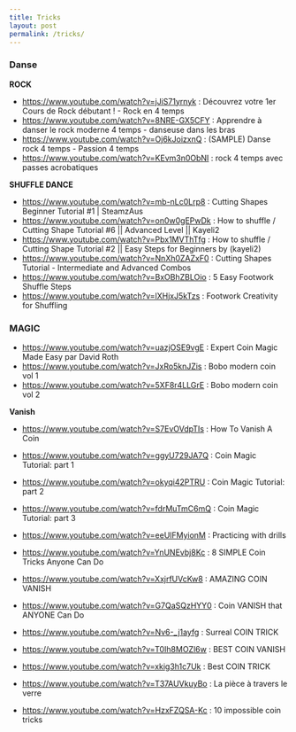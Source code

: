 ```yaml
---
title: Tricks
layout: post
permalink: /tricks/
---
```


### Danse 

**ROCK**   
- https://www.youtube.com/watch?v=jJiS71yrnyk : Découvrez votre 1er Cours de Rock débutant ! - Rock en 4 temps
- https://www.youtube.com/watch?v=8NRE-GX5CFY : Apprendre à danser le rock moderne 4 temps - danseuse dans les bras
- https://www.youtube.com/watch?v=Oj6kJoizxnQ : (SAMPLE) Danse rock 4 temps - Passion 4 temps
- https://www.youtube.com/watch?v=KEvm3n0ObNI : rock 4 temps avec passes acrobatiques

**SHUFFLE DANCE**  
- https://www.youtube.com/watch?v=mb-nLc0Lrp8 : Cutting Shapes Beginner Tutorial #1 | SteamzAus
- https://www.youtube.com/watch?v=on0w0gEPwDk : How to shuffle / Cutting Shape Tutorial #6 || Advanced Level || Kayeli2
- https://www.youtube.com/watch?v=Pbx1MVThTfg : How to shuffle / Cutting Shape Tutorial #2 || Easy Steps for Beginners by (kayeli2)
- https://www.youtube.com/watch?v=NnXh0ZAZxF0 : Cutting Shapes Tutorial - Intermediate and Advanced Combos
- https://www.youtube.com/watch?v=BxOBhZBLOio : 5 Easy Footwork Shuffle Steps
- https://www.youtube.com/watch?v=lXHjxJ5kTzs : Footwork Creativity for Shuffling

### MAGIC

- https://www.youtube.com/watch?v=uazjOSE9vgE : Expert Coin Magic Made Easy par David Roth
- https://www.youtube.com/watch?v=JxRo5knJZis : Bobo modern coin vol 1
- https://www.youtube.com/watch?v=5XF8r4LLGrE : Bobo modern coin vol 2

**Vanish**   
- https://www.youtube.com/watch?v=S7EvOVdpTIs : How To Vanish A Coin
- https://www.youtube.com/watch?v=ggyU729JA7Q : Coin Magic Tutorial: part 1
- https://www.youtube.com/watch?v=okyqi42PTRU : Coin Magic Tutorial: part 2
- https://www.youtube.com/watch?v=fdrMuTmC6mQ : Coin Magic Tutorial: part 3
- https://www.youtube.com/watch?v=eeUlFMyionM : Practicing with drills

- https://www.youtube.com/watch?v=YnUNEvbj8Kc : 8 SIMPLE Coin Tricks Anyone Can Do
- https://www.youtube.com/watch?v=XxjrfUVcKw8 : AMAZING COIN VANISH
- https://www.youtube.com/watch?v=G7QaSQzHYY0 : Coin VANISH that ANYONE Can Do
- https://www.youtube.com/watch?v=Nv6-_j1ayfg : Surreal COIN TRICK
- https://www.youtube.com/watch?v=T0Ih8MOZl6w : BEST COIN VANISH
- https://www.youtube.com/watch?v=xkig3h1c7Uk : Best COIN TRICK
- https://www.youtube.com/watch?v=T37AUVkuyBo : La pièce à travers le verre
- https://www.youtube.com/watch?v=HzxFZQSA-Kc : 10 impossible coin tricks

